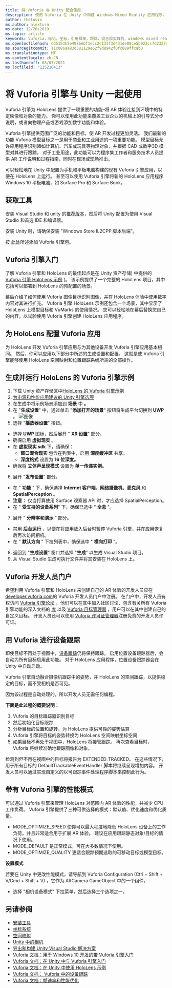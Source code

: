 ```yaml
---
title: 将 Vuforia 与 Unity 配合使用
description: 使用 Vuforia 在 Unity 中构建 Windows Mixed Reality 应用程序。
author: thetuvix
ms.author: alexturn
ms.date: 12/20/2019
ms.topic: article
keywords: Vuforia，标记，坐标，引用框架，跟踪，混合现实耳机，windows mixed reality 耳机，虚拟现实耳机，unity，HoloLens，设备跟踪，性能模式，Vuforia 开发人员门户
ms.openlocfilehash: dd5153b5e4986ebf1ecc2c133f3d431de08ce5b923cc7d2327d9cbda4f4df61c
ms.sourcegitcommit: a1c086aa83d381129e62f9d8942f0fc889ffcab0
ms.translationtype: MT
ms.contentlocale: zh-CN
ms.lasthandoff: 08/05/2021
ms.locfileid: "115216413"
---
```

# <a name="using-vuforia-engine-with-unity"></a>将 Vuforia 引擎与 Unity 一起使用

Vuforia 引擎为 HoloLens 提供了一项重要的功能–将 AR 体验连接到环境中的特定映像和对象的能力。 你可以使用此功能来覆盖工业企业的机械上的引导式分步说明，或者向物理产品或游戏添加数字功能和体验。

Vuforia 引擎提供范围广泛的功能和目标，使 AR 开发过程更加灵活。 我们最新的功能 Vuforia 模型目标之一是用于商业和工业用途的一项重要功能。 模型目标允许应用程序识别诸如计算机、汽车或玩具等物理对象，并根据 CAD 或数字3D 模型对其进行跟踪。 对于工业用途，此功能可以为程序集工作者和服务技术人员提供 AR 工作说明和过程指南，同时在现场或现场推出。

可以轻松地在 Unity 中配置为手机和平板电脑构建的现有 Vuforia 引擎应用，以便在 HoloLens 上运行。 甚至可以使用 Vuforia 引擎将新的 HoloLens 应用程序 Windows 10 平板电脑，如 Surface Pro 和 Surface Book。


## <a name="get-the-tools"></a>获取工具

安装 Visual Studio 和 unity 的[推荐版本](../install-the-tools.md)，然后将 Unity 配置为使用 Visual Studio 和首选 IDE 和编译器。 

安装 Unity 时，请确保安装 "Windows Store IL2CPP 脚本后端"。

按 [此处](https://library.vuforia.com/content/vuforia-library/en/articles/Solution/vuforia-engine-package-hosting-for-unity.html)所述添加 Vuforia 引擎包。

## <a name="getting-started-with-vuforia-engine"></a>Vuforia 引擎入门

了解 Vuforia 引擎和 HoloLens 的最佳起点是在 Unity 资产存储) 中提供的[Vuforia 引擎 HoloLens 示例](https://assetstore.unity.com/packages/templates/packs/vuforia-hololens-sample-101553) (。 该示例提供了一个完整的 HoloLens 项目，其中包括可以部署到 HoloLens 的预配置的场景。

幕后介绍了如何使用 Vuforia 图像目标识别图像，并在 HoloLens 体验中使用数字内容对其进行扩充。 Vuforia 引擎 HoloLens 示例还包含一个场景，其中显示了 HoloLens 上模型目标和 VuMarks 的使用情况。 您可以轻松地在幕后替换您自己的内容，以试验使用 Vuforia 引擎创建 HoloLens 应用程序。



## <a name="configuring-a-vuforia-app-for-hololens"></a>为 HoloLens 配置 Vuforia 应用

为 HoloLens 开发 Vuforia 引擎应用与为其他设备开发 Vuforia 引擎应用基本相同。 然后，你可以应用以下部分中所述的生成设置和配置。 这就是使 Vuforia 引擎能够使用 HoloLens 空间映射和位置跟踪系统所需的全部操作。

## <a name="build-and-run-the-vuforia-engine-sample-for-hololens"></a>生成并运行 HoloLens 的 Vuforia 引擎示例
1.  下载 Unity 资产存储区中[HoloLens 的 Vuforia 引擎示例](https://assetstore.unity.com/packages/templates/packs/vuforia-hololens-sample-101553)
2.  [为电源和性能应用建议的 Unity 引擎选项](performance-recommendations-for-unity.md)
3.  在生成中将示例场景添加到 **场景** 中 **。**
4.  在 "**生成设置**" 中，通过单击 "**添加打开的场景**" 按钮将生成平台切换到 **UWP** 。
![图像](https://user-images.githubusercontent.com/45470042/89573103-173daa80-d7f8-11ea-9284-931a7b6c913d.png)
5.  选择 "**播放器设置**" 按钮。  
   * 选择 **UWP** 图标，然后展开 " **XR 设置**" 部分。
   * 确保启用 **虚拟现实** 。    
   * 在 **虚拟现实 sdk** 下，请确保：
     * **窗口混合现实** 包含在列表中，启用 **深度缓冲区** 共享。 
     * **深度格式** 设置为 **16 位深度。** 
   * 确保将 **立体声呈现模式** 设置为 **单一传递实例。**
6.  展开 "**发布设置**" 部分。
   * 在 " **功能** " 下，确保选择 **Internet 客户端、网络摄像机、麦克风** 和 **SpatialPerception** 。
   * **注意：** 仅当打算使用 Surface 观察器 API 时，才应选择 SpatialPerception。
   * 在 " **受支持的设备系列**" 下，确保已选中 " **全息** "。 
7.  展开 " **分辨率和演示** " 部分。
   * 禁用 **后台运行** ，以便在将应用放入后台时暂停 Vuforia 引擎，并在应用恢复后再次访问相机。 
   * 在 " **默认方向** " 下拉列表中，确保选中 " **横向打印** "。
8.  返回到 "**生成设置**" 窗口并选择 "**生成**" 以生成 Visual Studio 项目。
9.  从 Visual Studio 生成可执行文件并将其安装在 HoloLens 上。

## <a name="the-vuforia-developer-portal"></a>Vuforia 开发人员门户

希望利用 Vuforia 引擎和 HoloLens 来创建自己的 AR 体验的开发人员应在[developer.vuforia.com](https://developer.vuforia.com/)的 Vuforia 开发人员门户中注册。 在门户中，开发人员有权访问 [Vuforia 引擎论坛](https://developer.vuforia.com/forum) ，他们可以在其中加入社区讨论、包含有关所有 Vuforia 引擎功能的深入文档的 [库](https://library.vuforia.com/) 以及 [Vuforia 目标管理器](https://developer.vuforia.com/target-manager) ，用户可以在其中创建自己的自定义目标。 开发人员还可以使用 [Vuforia 许可证管理器](https://developer.vuforia.com/license-manager)注册免费的开发人员许可证。

## <a name="device-tracking-with-vuforia"></a>用 Vuforia 进行设备跟踪

即使目标不再处于视图中，[设备跟踪](https://library.vuforia.com/features/environments/device-tracker-overview.html)仍将保持跟踪。 启用位置设备跟踪器后，会自动为所有目标启用此功能。 对于 HoloLens 应用程序，位置设备跟踪器会在 Unity 中自动启动。

Vuforia 引擎自动融合摄像机跟踪中的姿势，并 HoloLens 的空间跟踪，以提供稳定的目标，而不受相机是否可见。

因为该过程是自动处理的，所以开发人员无需任何编程。


**下面是此过程的概要说明：**
1. Vuforia 的目标跟踪器识别目标
2. 然后初始化目标跟踪
3. 分析目标的位置和旋转，为 HoloLens 提供可靠的姿势估算
4. Vuforia 引擎将目标的姿势转换为 HoloLens 空间映射坐标空间
5. 如果目标不再处于视图中，HoloLens 将接管跟踪。 再次查看目标时，Vuforia 将继续准确地跟踪图像和对象。

检测到但不再在视图中的目标将报告为 EXTENDED_TRACKED。 在这些情况下，用于所有目标的 DefaultTrackableEventHandler 脚本将继续呈现增加内容。 开发人员可以通过实现自定义的以可跟踪事件处理程序脚本来控制此行为。

## <a name="performance-mode-with-vuforia-engine"></a>带有 Vuforia 引擎的性能模式 

可以通过 Vuforia 引擎来管理 HoloLens 对范围内 AR 体验的性能，并减少 CPU 工作负荷。 Vuforia 引擎提供了三种可供选择的模式：默认值、优化速度和优化质量。 

*   MODE_OPTIMIZE_SPEED 使你可以最大程度地降低 HoloLens 设备上的工作负荷，并且非常适合用于扩展 AR 体验。 建议在应用跟踪静态对象/目标的情况下使用。
*   MODE_DEFAULT 是正常模式，可在大多数情况下使用。
*   MODE_OPTIMIZE_QUALITY 更适合跟踪预期选取的可移动目标或模型目标。

**设置模式**

若要在 Unity 中更改性能模式，请导航到 Vuforia Configuration (Ctrl + Shift + V/Cmd + Shift + V) ，它作为 ARCamera GameObject 中的一个组件。 
*   选择 "相机设备模式" 下拉菜单，然后选择三个选项之一。


## <a name="see-also"></a>另请参阅
* [安装工具](../install-the-tools.md)
* [坐标系统](../../design/coordinate-systems.md)
* [空间映射](../../design/spatial-mapping.md)
* [Unity 中的相机](camera-in-unity.md)
* [导出和构建 Unity Visual Studio 解决方案](exporting-and-building-a-unity-visual-studio-solution.md)
* [Vuforia 文档：用于 Windows 10 开发的带 Vuforia 引擎入门](https://library.vuforia.com/articles/Training/Getting-Started-with-Vuforia-for-Windows-10-Development.html)
* [Vuforia 文档：在 Unity 中与 Vuforia 引擎入门](https://library.vuforia.com/articles/Training/getting-started-with-vuforia-in-unity.html)
* [Vuforia 文档：在 Unity 中使用 HoloLens 示例](https://library.vuforia.com/articles/Solution/Working-with-the-HoloLens-sample-in-Unity.html)
* [Vuforia 文档： Vuforia 中的设备跟踪](https://library.vuforia.com/features/environments/device-tracker-overview.html)
* [Vuforia 文档：帧速率和性能优化](https://library.vuforia.com/content/vuforia-library/en/articles/Solution/Framerate-Optimization-for-Mixed-Reality-Apps.html)
